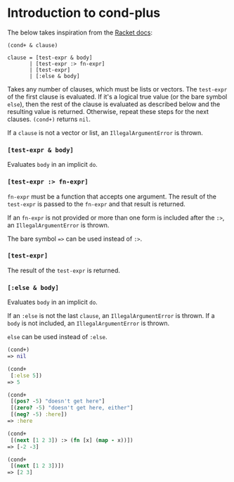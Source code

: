 # Introduction to cond-plus

The below takes inspiration from the [Racket docs][1]:

[1]: https://docs.racket-lang.org/reference/if.html?q=cond#%28form._%28%28lib._racket%2Fprivate%2Fletstx-scheme..rkt%29._cond%29%29


```
(cond+ & clause)

clause = [test-expr & body]
       | [test-expr :> fn-expr]
       | [test-expr]
       | [:else & body]
```

Takes any number of clauses, which must be lists or vectors. The `test-expr` of the first clause is evaluated. If it's a logical true value (or the bare symbol `else`), then the rest of the clause is evaluated as described below and the resulting value is returned. Otherwise, repeat these steps for the next clauses. `(cond+)` returns `nil`.

If a `clause` is not a vector or list, an `IllegalArgumentError` is thrown.

### `[test-expr & body]`
Evaluates `body` in an implicit `do`.

### `[test-expr :> fn-expr]`
`fn-expr` must be a function that accepts one argument. The result of the `test-expr` is passed to the `fn-expr` and that result is returned.

If an `fn-expr` is not provided or more than one form is included after the `:>`, an `IllegalArgumentError` is thrown.

The bare symbol `=>` can be used instead of `:>`.

### `[test-expr]`
The result of the `test-expr` is returned.

### `[:else & body]`
Evaluates `body` in an implicit `do`.

If an `:else` is not the last `clause`, an `IllegalArgumentError` is thrown.  If a `body` is not included, an `IllegalArgumentError` is thrown.

`else` can be used instead of `:else`.

```clojure
(cond+)
=> nil

(cond+
 [:else 5])
=> 5

(cond+
 [(pos? -5) "doesn't get here"]
 [(zero? -5) "doesn't get here, either"]
 [(neg? -5) :here])
=> :here

(cond+
 [(next [1 2 3]) :> (fn [x] (map - x))])
=> [-2 -3]

(cond+
 [(next [1 2 3])])
=> [2 3]
```
